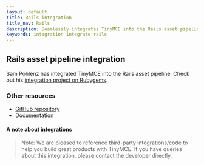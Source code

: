 ```yaml
---
layout: default
title: Rails integration
title_nav: Rails
description: Seamlessly integrates TinyMCE into the Rails asset pipeline introduced in Rails 3.1.
keywords: integration integrate rails
---
```


## Rails asset pipeline integration

Sam Pohlenz has integrated TinyMCE into the Rails asset pipeline. Check out his [integration project on Rubygems](https://rubygems.org/gems/tinymce-rails/versions/4.3.0).

### Other resources

* [GitHub repository](https://github.com/spohlenz/tinymce-rails)
* [Documentation](http://www.rubydoc.info/gems/tinymce-rails/4.3.0)

#### A note about integrations

> Note: We are pleased to reference third-party integrations/code to help you build great products with TinyMCE. If you have queries about this integration, please contact the developer directly.
